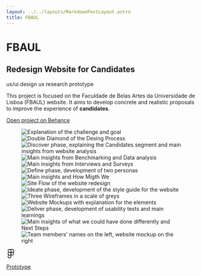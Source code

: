 ```yaml
---
layout: ../../layouts/MarkdownPostLayout.astro
title: FBAUL
---
```

<div class="project_headline">
<div class="heading">
<h1>FBAUL</h1>
<h2>Redesign Website for Candidates</h2>
</div>

<div class="project_tags">
<span class="project__tags">ux/ui design</span>
<span class="project__tags">ux research</span>
<span class="project__tags">prototype</span>
</div>
</div>

<section class="project_intro">
<div class="project_description">
<p>This project is focused on the Faculdade de Belas Artes da Universidade de Lisboa (FBAUL) website. It aims to develop concrete and realistic proposals to improve the experience of <strong>candidates</strong>.</p>
</div>
<div class="project_button">
<a class="behance_button" href="https://www.behance.net/gallery/190788149/Website-Redesign-Belas-Artes-Lisboa" target="_blank">
<p>Open project on Behance</p>
    </a>
</div>
</section>

<section class="project_content">
<figure class="project_figure">
<img src="/assets/img/project_2/page_1.png" alt="Explanation of the challenge and goal">
<img src="/assets/img/project_2/page_2.png" alt="Double Diamond of the Desing Process">
<img src="/assets/img/project_2/page_3.png" alt="Discover phase, explaining the Candidates segment and main insights from website analysis">
<img src="/assets/img/project_2/page_4.png" alt="Main insights from Benchmarking and Data analysis">
<img src="/assets/img/project_2/page_5.png" alt="Main insights from Interviews and Surveys">
<img src="/assets/img/project_2/page_6.png" alt="Define phase, development of two personas">
<img src="/assets/img/project_2/page_7.png" alt="Main insights and How Migth We">
<img src="/assets/img/project_2/page_8.png" alt="Site Flow of the website redesign">
<img src="/assets/img/project_2/page_9.png" alt="Ideate phase, development of the style guide for the website">
<img src="/assets/img/project_2/page_10.png" alt="Three Wireframes in a scale of greys">
<img src="/assets/img/project_2/page_11.png" alt="Website Mockups with explanation for the elements">
<img src="/assets/img/project_2/page_12.png" alt="Deliver phase, development of usability tests and main learnings">
<img src="/assets/img/project_2/page_13.png" alt="Main insights of what we could have done differently and Next Steps">
<img src="/assets/img/project_2/page_14.png" alt="Team members' names on the left, website mockup on the right">
</figure>
</section>

<div class="prototype_button">
<a class="behance_button" href="https://www.figma.com/proto/dYa1xDHVRuCoBHCP0v7QCF/Fase-2%3A-Idea%C3%A7%C3%A3o-e-desenvolvimento-de-solu%C3%A7%C3%B5es?page-id=0%3A1&type=design&node-id=171-1780&t=Em5WlZK3l19fIxSx-1&scaling=min-zoom&starting-point-node-id=171%3A1780" target="_blank">

  <svg class="figma-logo" width="24" height="24" viewBox="0 0 24 24" role="img" xmlns="http://www.w3.org/2000/svg"><g id="SVGRepo_bgCarrier" stroke-width="0"></g><g id="SVGRepo_tracerCarrier" stroke-linecap="round" stroke-linejoin="round"></g><g id="SVGRepo_iconCarrier"><path d="M15.852 8.981h-4.588V0h4.588c2.476 0 4.49 2.014 4.49 4.49s-2.014 4.491-4.49 4.491zM12.735 7.51h3.117c1.665 0 3.019-1.355 3.019-3.019s-1.355-3.019-3.019-3.019h-3.117V7.51zm0 1.471H8.148c-2.476 0-4.49-2.014-4.49-4.49S5.672 0 8.148 0h4.588v8.981zm-4.587-7.51c-1.665 0-3.019 1.355-3.019 3.019s1.354 3.02 3.019 3.02h3.117V1.471H8.148zm4.587 15.019H8.148c-2.476 0-4.49-2.014-4.49-4.49s2.014-4.49 4.49-4.49h4.588v8.98zM8.148 8.981c-1.665 0-3.019 1.355-3.019 3.019s1.355 3.019 3.019 3.019h3.117V8.981H8.148zM8.172 24c-2.489 0-4.515-2.014-4.515-4.49s2.014-4.49 4.49-4.49h4.588v4.441c0 2.503-2.047 4.539-4.563 4.539zm-.024-7.51a3.023 3.023 0 0 0-3.019 3.019c0 1.665 1.365 3.019 3.044 3.019 1.705 0 3.093-1.376 3.093-3.068v-2.97H8.148zm7.704 0h-.098c-2.476 0-4.49-2.014-4.49-4.49s2.014-4.49 4.49-4.49h.098c2.476 0 4.49 2.014 4.49 4.49s-2.014 4.49-4.49 4.49zm-.097-7.509c-1.665 0-3.019 1.355-3.019 3.019s1.355 3.019 3.019 3.019h.098c1.665 0 3.019-1.355 3.019-3.019s-1.355-3.019-3.019-3.019h-.098z"></path></g></svg>
  <p>Prototype</p>
    </a>
</div>


